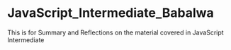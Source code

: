 # JavaScript_Intermediate_Babalwa
This is for Summary and Reflections on the material covered in JavaScript Intermediate
